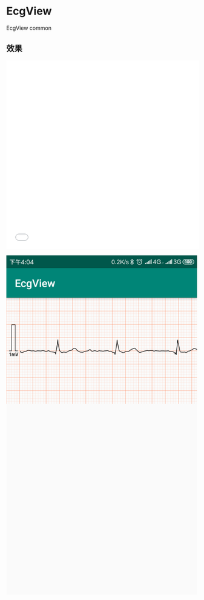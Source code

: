 # EcgView
EcgView common

## 效果
<iframe height=498 width=510 src="./screenshot/screenshot/Screenrecorder-2020-01-13-16-04-36-437.mp4" frameborder=0 allowfullscreen></iframe>

![avatar](./screenshot/Screenshot_2020-01-13-16-04-24-591_com.qixin.demo.png)
